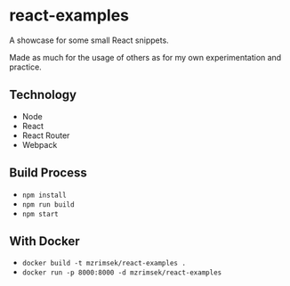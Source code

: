 react-examples
===
A showcase for some small React snippets.

Made as much for the usage of others as for my own experimentation and practice.

## Technology
* Node
* React
* React Router
* Webpack

## Build Process
* `npm install`
* `npm run build`
* `npm start`

## With Docker
* `docker build -t mzrimsek/react-examples .`
* `docker run -p 8000:8000 -d mzrimsek/react-examples`